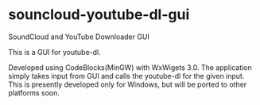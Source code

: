 souncloud-youtube-dl-gui
========================

SoundCloud and YouTube Downloader GUI

This is a GUI for youtube-dl. 

Developed using CodeBlocks(MinGW) with WxWigets 3.0.
The application simply takes input from GUI and calls the youtube-dl for the given input.
This is presently developed only for Windows, but will be ported to other platforms soon.
